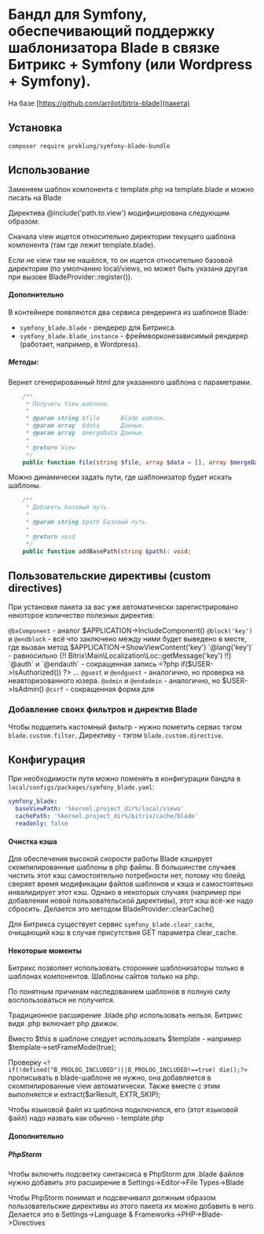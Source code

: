 # Бандл для Symfony, обеспечивающий поддержку шаблонизатора Blade в связке Битрикс + Symfony (или Wordpress + Symfony).

На базе [https://github.com/arrilot/bitrix-blade](пакета)

## Установка

`composer require proklung/symfony-blade-bundle`

## Использование

Заменяем шаблон компонента с template.php на template.blade и можно писать на Blade

Директива @include('path.to.view') модифицирована следующим образом:

Сначала view ищется относительно директории текущего шаблона компонента (там где лежит template.blade).

Если не view там не нашёлся, то он ищется относительно базовой директории (по умолчанию local/views, но может быть указана другая при вызове BladeProvider::register()).

#### Дополнительно

В контейнере появляются два сервиса рендеринга из шаблонов Blade:

- `symfony_blade.blade` - рендерер для Битрикса.
- `symfony_blade.blade_instance` - фреймворконезависимый рендерер (работает, например, в Wordpress).

##### Методы:

Вернет сгенерированный html для указанного шаблона с параметрами.

```php
    /**
     * Получить View шаблона.
     *
     * @param string $file      Blade шаблон.
     * @param array  $data      Данные.
     * @param array  $mergeData Данные.
     *
     * @return View
     */
    public function file(string $file, array $data = [], array $mergeData = []) : View;
```

Можно динамически задать пути, где шаблонизатор будет искать шаблоны.

```php
    /**
     * Добавить базовый путь.
     *
     * @param string $path Базовый путь.
     *
     * @return void
     */
    public function addBasePath(string $path): void;
```

## Пользовательские директивы (custom directives)

При установке пакета за вас уже автоматически зарегистрировано некоторое количество полезных директив:

`@bxComponent` - аналог $APPLICATION->IncludeComponent()
`@block('key')` и `@endblock` - всё что заключено между ними будет выведено в месте, где вызван метод $APPLICATION->ShowViewContent('key')
`@lang('key')` - равносильно {!! Bitrix\Main\Localization\Loc::getMessage('key') !!}
`@auth` и `@endauth` - сокращенная запись <?php if($USER->IsAuthorized()) ?> ... <?php endif ?>
`@guest` и `@endguest` - аналогично, но проверка на неавторизованного юзера.
`@admin` и `@endadmin` - аналогично, но $USER->IsAdmin()
`@csrf` - сокращенная форма для <input type="hidden" name="sessid" value="{!! bitrix_sessid() !!}" />

### Добавление своих фильтров и директив Blade

Чтобы подцепить кастомный фильтр - нужно пометить сервис тэгом `blade.custom.filter`. Директиву - тэгом `blade.custom.directive`. 

## Конфигурация

При необходимости пути можно поменять в конфигурации бандла в `local/configs/packages/symfony_blade.yaml`:

```yaml
symfony_blade:
  baseViewPath: '%kernel.project_dir%/local/views'
  cachePath: '%kernel.project_dir%/bitrix/cache/blade'
  readonly: false
```
    
#### Очистка кэша

Для обеспечения высокой скорости работы Blade кэширует скомпилированные шаблоны в php файлы. В большинстве случаев чистить этот кэш самостоятельно потребности нет, потому что блейд сверяет время модификации файлов шаблонов и кэша и самостоятеьно инвалидирует этот кэш. Однако в некоторых случаях (например при добавлении новой пользовательской директивы), этот кэш всё-же надо сбросить. Делается это методом BladeProvider::clearCache()

Для Битрикса существует сервис `symfony_blade.clear_cache`, очищающий кэш в случае присутствия GET параметра clear_cache.

#### Некоторые моменты

Битрикс позволяет использовать сторонние шаблонизаторы только в шаблонах компонентов. Шаблоны сайтов только на php.

По понятным причинам наследованием шаблонов в полную силу воспользоваться не получится.

Традиционное расширение .blade.php использовать нельзя. Битрикс видя .php включает php движок.

Вместо $this в шаблоне следует использовать $template - например $template->setFrameMode(true);

Проверку `<?if(!defined("B_PROLOG_INCLUDED")||B_PROLOG_INCLUDED!==true) die();?>` прописывать в blade-шаблоне не нужно, она добавляется в скомпилированные view автоматически. Также вместе с этим выполняется и extract($arResult, EXTR_SKIP);

Чтобы языковой файл из шаблона подключился, его (этот языковой файл) надо назвать как обычно - template.php

#### Дополнительно

##### PhpStorm

Чтобы включить подсветку синтаксиса в PhpStorm для .blade файлов нужно добавить это расширение в Settings->Editor->File Types->Blade

Чтобы PhpStorm понимал и подсвечивалл должным образом пользовательские директивы из этого пакета их можно добавить в него. Делается это в Settings->Language & Frameworks->PHP->Blade->Directives
